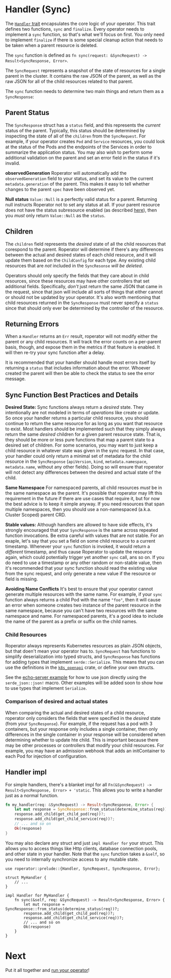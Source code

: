 # Handler (Sync)

The [`Handler` trait](https://docs.rs/roperator/~0.1/roperator/handler/trait.Handler.html) encapsulates the core logic of your operator. This trait defines two functions, `sync` and `finalize`. Every operator needs to implement a `sync` function, so that's what we'll focus on first. You only need to implement `finalize` if there is some special cleanup action that needs to be taken when a parent resource is deleted.

The `sync` function is defined as `fn sync(request: &SyncRequest) -> Result<SyncResponse, Error>`.

The `SyncRequest` represents a snapshot of the state of resources for a single parent in the cluster. It contains the raw JSON of the parent, as well as the raw JSON for all of the child resources related to that parent.

The `sync` function needs to determine two main things and return them as a `SyncResponse`:

## Parent Status

The `SyncResponse` struct has a `status` field, and this represents the _current_ status of the parent. Typically, this status should be determined by inspecting the state of all of the `children` from the `SyncRequest`. For example, if your operator creates `Pod` and `Service` resources, you could look at the status of the Pods and the endpoints of the Services in order to summarize the application status. You may also wish to perform some additional validation on the parent and set an error field in the status if it's invalid.

**observedGeneration**
Roperator will automatically add the `observedGeneration` field to your status, and set its value to the current `metadata.generation` of the parent. This makes it easy to tell whether changes to the parent `spec` have been observed yet.

**Null status**
`Value::Null` is a perfectly valid status for a parent. Returning null instructs Roperator not to set any status at all. If your parent resource does not have the status subresource enabled (as described [here](parent.md#Enable-the-status-subresource)), then you _must_ only return `Value::Null` as the `status`.

## Children

The `children` field represents the _desired_ state of all the child resources that corespond to the parent. Roperator will determine if there's any differences between the actual and desired states of each child resource, and it will update them based on the `ChildConfig` for each type. Any existing child resources that are _not_ included in the `SyncResonse` _will be deleted_.

Operators should only specify the fields that they care about in child resources, since these resources may have other controllers that set additional fields. Specifically, _don't_ just return the same JSON that came in the request, since that json will include all sorts of things that either cannot or should not be updated by your operator. It's also worth mentioning that child resources returned in the `SyncResponse` must never specify a `status` since that should only ever be determined by the controller of the resource.

## Returning Errors

When a `Handler` returns an `Err` result, roperator will not modify either the parent or any child resources. It will track the error counts on a per-parent basis, though, and expose them in the metrics if that feature is enabled. It will then re-try your sync function after a delay.

It is recommended that your handler should handle most errors itself by returning a `status` that includes information about the error. Whoever created the parent will then be able to check the status to see the error message.

## Sync Function Best Practices and Details

**Desired State:**
Sync functions always return a _desired_ state. They intentionally are not modeled in terms of _operations_ like create or update. So once your handler returns a particular child resource, you should continue to return the same resource for as long as you want that resource to exist. Most handlers should be implemented such that they simply always return the same _desired_ children for a given parent resource state. That is, they should be more or less pure functions that map a parent state to a desired set of children. For some scenarios, you may want to just keep a child resource in whatever state was given in the sync request. In that case, your handler could only return a minimal set of metadata for the child resource in the `SyncResponse` (`apiVersion`, `kind`, `metadata.namespace`, `metadata.name`, without any other fields). Doing so will ensure that roperator will not detect any differences between the desired and actual state of the child.

**Same Namespace**
For namespaced parents, all child resources _must_ be in the same namespace as the parent. It's possible that roperator may lift this requirement in the future if there are use cases that require it, but for now the best advice is to keep it simple anyway. If you need resources that span multiple namespaces, then you should use a non-namespaced (a.k.a. Cluster Scoped) parent CRD.

**Stable values:**
Although handlers are allowed to have side effects, it's strongly encouraged that your `SyncResponse` is the same across repeated function invocations. Be extra careful with values that are not stable. For an exaple, let's say that you set a field on some child resource to a current timestamp. Whenever your `sync` function is invoked, it would return a _different_ timestamp, and thus cause Roperator to update the resource again, which could potentially trigger yet another `sync` call, ans so on. If you do need to use a timestamp or any other random or non-stable value, then it's recommended that your sync function should read the existing value from the sync request, and only generate a new value if the resource or field is missing.

**Avoiding Name Conflicts**
It's best to ensure that your operator cannot generate multiple resources with the same name. For example, if your `sync` function always returns a child Pod with the name `"foo"`, then it will cause an error when someone creates two instance of the parent resource in the same namespace, because you can't have two resources with the same namespace and name. For namespaced parents, it's a good idea to include the name of the parent as a prefix or suffix on the child names.


### Child Resources

Roperator always represents Kubernetes resources as plain JSON objects, but that doen't mean your operator has to. `SyncRequest` has functions to simplify deserialization into typed structs, and `SyncResponse` has functions for adding types that implement `serde::Serialize`. This means that you can use the definitions in the [`k8s_openapi`](https://crates.io/crates/k8s-openapi) crate, or define your own structs.

See the [echo-server example](../../examples/echo-server) for how to use json directly using the `serde_json::json!` macro. Other examples will be added soon to show how to use types that implement `Serialize`.

### Comparison of desired and actual states

When comparing the actual and desired states of a child resource, roperator only considers the fields that were specified in the _desired_ state (from your `SyncResponse`). For example, if the request has a pod with 3 containers, but your response only includes a single container, then only differences in the single container in your response will be considered when determining whether to update hte child. This is important because there may be other processes or controllers that modify your child resources. For example, you may have an admission webhook that adds an initContainer to each Pod for injection of configuration.

## Handler impl

For simple handlers, there's a blanket impl for all `Fn(&SyncRequest) -> Result<SyncResponse, Error> + 'static`. This allows you to write a handler just as a normal function.

```rust
fn my_handler(req: &SyncRequest) -> Result<SyncResponse, Error> {
    let mut response = SyncResponse::from_status(determine_status(req))?;
    response.add_child(get_child_pod(req))?;
    response.add_child(get_child_service(req))?;
    // ... and so on
    Ok(response)
}
```

You may also declare any struct and just `impl Handler for` your struct. This allows you to access things like Http clients, database connection pools, and other state in your handler. Note that the `sync` function takes a `&self`, so you need to internally synchronize access to any mutable state.

```
use roperator::prelude::{Handler, SyncRequest, SyncResponse, Error};

struct MyHandler {
    // ...
}

impl Handler for MyHandler {
    fn sync(&self, req: &SyncRequest) -> Result<SyncResponse, Error> {
        let mut response = SyncResponse::from_status(determine_status(req))?;
        response.add_child(get_child_pod(req))?;
        response.add_child(get_child_service(req))?;
        // ... and so on
        Ok(response)
    }
}
```

# Next

Put it all together and [run your operator](running.md)!
